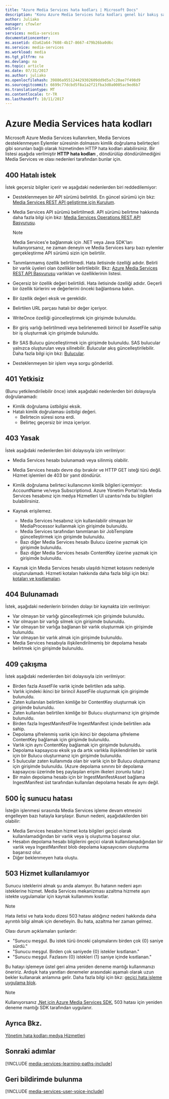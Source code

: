 ```yaml
---
title: "Azure Media Services hata kodları | Microsoft Docs"
description: "Konu Azure Media Services hata kodları genel bir bakış sağlar."
author: Juliako
manager: cfowler
editor: 
services: media-services
documentationcenter: 
ms.assetid: d3a62a64-7608-4b17-8667-479b26ba0d6c
ms.service: media-services
ms.workload: media
ms.tgt_pltfrm: na
ms.devlang: na
ms.topic: article
ms.date: 07/31/2017
ms.author: juliako
ms.openlocfilehash: 39886a955124429302609dd9d5a7c20ae7f498d9
ms.sourcegitcommit: 6699c77dcbd5f8a1a2f21fba3d0a0005ac9ed6b7
ms.translationtype: MT
ms.contentlocale: tr-TR
ms.lasthandoff: 10/11/2017
---
```

# <a name="azure-media-services-error-codes"></a>Azure Media Services hata kodları
Microsoft Azure Media Services kullanırken, Media Services desteklenmeyen Eylemler süresinin dolmasını kimlik doğrulama belirteçleri gibi sorunları bağlı olarak hizmetinden HTTP hata kodları alabilirsiniz. Bir listesi aşağıda verilmiştir **HTTP hata kodları** , döndürülüp döndürülmediğini Media Services ve olası nedenleri tarafından bunlar için.  

## <a name="400-bad-request"></a>400 Hatalı istek
İstek geçersiz bilgiler içerir ve aşağıdaki nedenlerden biri reddedilemiyor:

* Desteklenmeyen bir API sürümü belirtildi. En güncel sürümü için bkz: [Media Services REST API geliştirme için Kurulum](media-services-rest-how-to-use.md).
* Media Services API sürümü belirtilmedi. API sürümü belirtme hakkında daha fazla bilgi için bkz: [Media Services Operations REST API Başvurusu](https://docs.microsoft.com/rest/api/media/operations/azure-media-services-rest-api-reference).
  
  > [!NOTE]
  > Media Services'e bağlanmak için .NET veya Java SDK'ları kullanıyorsanız, ne zaman deneyin ve Media Services karşı bazı eylemler gerçekleştirme API sürümü sizin için belirtilir.
  > 
  > 
* Tanımlanmamış özellik belirtilmedi. Hata iletisinde özelliği adıdır. Belirli bir varlık üyeleri olan özellikler belirtilebilir. Bkz: [Azure Media Services REST API Başvurusu](https://docs.microsoft.com/rest/api/media/operations/azure-media-services-rest-api-reference) varlıkları ve özelliklerinin listesi.
* Geçersiz bir özellik değeri belirtildi. Hata iletisinde özelliği adıdır. Geçerli bir özellik türlerini ve değerlerini önceki bağlantısına bakın.
* Bir özellik değeri eksik ve gereklidir.
* Belirtilen URL parçası hatalı bir değer içeriyor.
* WriteOnce özelliği güncelleştirmek için girişimde bulunuldu.
* Bir giriş varlığı belirtilmedi veya belirlenemedi birincil bir AssetFile sahip bir iş oluşturmak için girişimde bulunuldu.
* Bir SAS Bulucu güncelleştirmek için girişimde bulunuldu. SAS bulucular yalnızca oluşturulan veya silinebilir. Bulucular akış güncelleştirilebilir. Daha fazla bilgi için bkz: [Bulucular](https://docs.microsoft.com/rest/api/media/operations/locator).
* Desteklenmeyen bir işlem veya sorgu gönderildi.

## <a name="401-unauthorized"></a>401 Yetkisiz
(Bunu yetkilendirilebilir önce) istek aşağıdaki nedenlerden biri dolayısıyla doğrulanamadı:

* Kimlik doğrulama üstbilgisi eksik.
* Hatalı kimlik doğrulaması üstbilgi değeri.
  * Belirtecin süresi sona erdi. 
  * Belirteç geçersiz bir imza içeriyor.

## <a name="403-forbidden"></a>403 Yasak
İstek aşağıdaki nedenlerden biri dolayısıyla izin verilmiyor:

* Media Services hesabı bulunamadı veya silinmiş olabilir.
* Media Services hesabı devre dışı bırakılır ve HTTP GET isteği türü değil. Hizmet işlemleri de 403 bir yanıt döndürür.
* Kimlik doğrulama belirteci kullanıcının kimlik bilgileri içermiyor: AccountName ve/veya Subscriptionıd. Azure Yönetim Portalı'nda Media Services hesabınız için medya Hizmetleri UI uzantısı'nda bu bilgileri bulabilirsiniz.
* Kaynak erişilemez.
  
  * Media Services hesabınız için kullanılabilir olmayan bir MediaProcessor kullanmak için girişimde bulunuldu.
  * Media Services tarafından tanımlanan bir JobTemplate güncelleştirmek için girişimde bulunuldu.
  * Bazı diğer Media Services hesabı Bulucu üzerine yazmak için girişimde bulunuldu.
  * Bazı diğer Media Services hesabı ContentKey üzerine yazmak için girişimde bulunuldu.
* Kaynak için Media Services hesabı ulaşıldı hizmet kotasını nedeniyle oluşturulamadı. Hizmeti kotaları hakkında daha fazla bilgi için bkz: [kotaları ve kısıtlamaları](media-services-quotas-and-limitations.md).

## <a name="404-not-found"></a>404 Bulunamadı
İstek, aşağıdaki nedenlerin birinden dolayı bir kaynakta izin verilmiyor:

* Var olmayan bir varlığı güncelleştirmek için girişimde bulunuldu.
* Var olmayan bir varlığı silmek için girişimde bulunuldu.
* Var olmayan bir varlığa bağlanan bir varlık oluşturmak için girişimde bulunuldu.
* Var olmayan bir varlık almak için girişimde bulunuldu.
* Media Services hesabıyla ilişkilendirilmemiş bir depolama hesabı belirtmek için girişimde bulunuldu.  

## <a name="409-conflict"></a>409 çakışma
İstek aşağıdaki nedenlerden biri dolayısıyla izin verilmiyor:

* Birden fazla AssetFile varlık içinde belirtilen ada sahip.
* Varlık içindeki ikinci bir birincil AssetFile oluşturmak için girişimde bulunuldu.
* Zaten kullanılan belirtilen kimliğe bir ContentKey oluşturmak için girişimde bulunuldu.
* Zaten kullanılan belirtilen kimliğe bir Bulucu oluşturmanız için girişimde bulunuldu.
* Birden fazla IngestManifestFile IngestManifest içinde belirtilen ada sahip.
* Depolama şifrelenmiş varlık için ikinci bir depolama şifreleme ContentKey bağlamak için girişimde bulunuldu.
* Varlık için aynı ContentKey bağlamak için girişimde bulunuldu.
* Depolama kapsayıcısı eksik ya da artık varlıkla ilişkilendirilen bir varlık için bir Bulucu oluşturmanız için girişimde bulunuldu.
* 5 bulucular zaten kullanımda olan bir varlık için bir Bulucu oluşturmanız için girişimde bulunuldu. (Azure depolama sınırını bir depolama kapsayıcısı üzerinde beş paylaşılan erişim ilkeleri zorunlu tutar.)
* Bir malın depolama hesabı için bir IngestManifestAsset bağlama IngestManifest üst tarafından kullanılan depolama hesabı ile aynı değil.  

## <a name="500-internal-server-error"></a>500 İç sunucu hatası
İsteğin işlenmesi sırasında Media Services işleme devam etmesini engelleyen bazı hatayla karşılaşır. Bunun nedeni, aşağıdakilerden biri olabilir:

* Media Services hesabın hizmet kota bilgileri geçici olarak kullanılamadığından bir varlık veya iş oluşturma başarısız olur.
* Hesabın depolama hesabı bilgilerini geçici olarak kullanılamadığından bir varlık veya IngestManifest blob depolama kapsayıcısını oluşturma başarısız olur.
* Diğer beklenmeyen hata oluştu.

## <a name="503-service-unavailable"></a>503 Hizmet kullanılamıyor
Sunucu isteklerini almak şu anda alamıyor. Bu hatanın nedeni aşırı isteklerine hizmet. Media Services mekanizması azaltma hizmete aşırı istekte uygulamalar için kaynak kullanımını kısıtlar.

> [!NOTE]
> Hata iletisi ve hata kodu dizesi 503 hatası aldığınız nedeni hakkında daha ayrıntılı bilgi almak için denetleyin. Bu hata, azaltma her zaman gelmez.
> 
> 

Olası durum açıklamaları şunlardır:

* "Sunucu meşgul. Bu istek türü önceki çalışmalarını birden çok {0} saniye sürdü."
* "Sunucu meşgul. Birden çok saniyede {0} istekler kısıtlanan."
* "Sunucu meşgul. Fazlasını {0} istekleri {1} saniye içinde kısıtlanan."

Bu hatayı işlemeye üstel geri alma yeniden deneme mantığı kullanmanızı öneririz. Ardışık hata yanıtları denemeler arasındaki aşamalı olarak uzun bekler kullanarak anlamına gelir.  Daha fazla bilgi için bkz: [geçici hata işleme uygulama blok](https://msdn.microsoft.com/library/hh680905.aspx).

> [!NOTE]
> Kullanıyorsanız [.Net için Azure Media Services SDK](https://github.com/Azure/azure-sdk-for-media-services/tree/master), 503 hatası için yeniden deneme mantığı SDK tarafından uygulanır.  
> 
> 

## <a name="see-also"></a>Ayrıca Bkz.
[Yönetim hata kodları medya Hizmetleri](http://msdn.microsoft.com/library/windowsazure/dn167016.aspx)

## <a name="next-steps"></a>Sonraki adımlar
[!INCLUDE [media-services-learning-paths-include](../../includes/media-services-learning-paths-include.md)]

## <a name="provide-feedback"></a>Geri bildirimde bulunma
[!INCLUDE [media-services-user-voice-include](../../includes/media-services-user-voice-include.md)]

